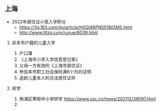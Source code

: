 ## 上海
- 2022年居住证小孩入学积分 
    - https://3g.163.com/dy/article/H0QI46PN0518IGMS.html
    - http://www.tltzg.com/ruxue/6039.html

1. 非本市户籍的儿童入学
    1. 户口簿
    2. 《上海市小学入学信息登记表》
    3. 父母一方有效的《上海市居住证》
    4. 参加本市职工社会保险满6个月的证明
    5. 适龄儿童本人的合法居住证件

2. 转学
   1. 杨浦区寒假中小学转学 https://www.xsc.cn/news/202112/39097.html
   2. 